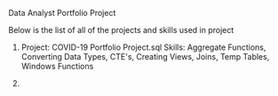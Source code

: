 Data Analyst Portfolio Project 

Below is the list of all of the projects and skills used in project

1) Project: COVID-19 Portfolio Project.sql
   Skills: Aggregate Functions, Converting Data Types, CTE's, Creating Views, Joins, Temp Tables, Windows Functions

2) 
